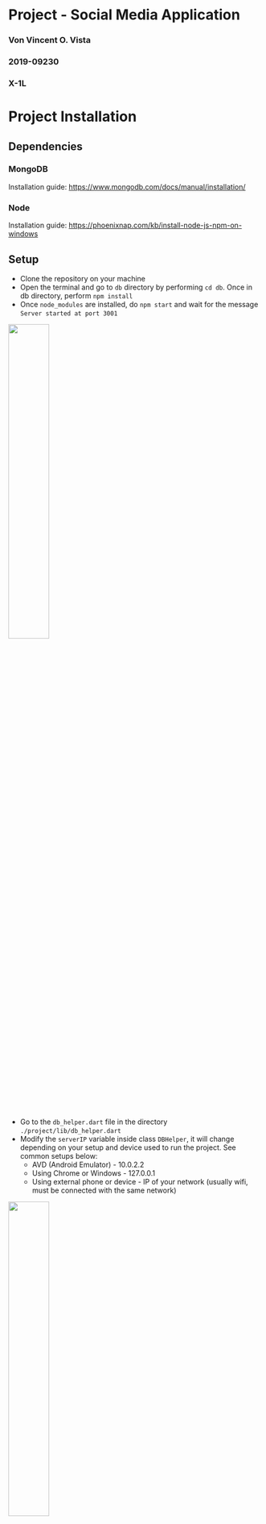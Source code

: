 # Project - Social Media Application
### Von Vincent O. Vista
### 2019-09230
### X-1L

# Project Installation

## Dependencies 

### MongoDB 

Installation guide: https://www.mongodb.com/docs/manual/installation/

### Node

Installation guide: https://phoenixnap.com/kb/install-node-js-npm-on-windows

## Setup

- Clone the repository on your machine
- Open the terminal and go to ```db``` directory by performing ```cd db```. Once in db directory, perform ```npm install```
- Once ```node_modules``` are installed, do ```npm start``` and wait for the message ```Server started at port 3001```
<p float="left">
  <img src="/screenshots/dep%20(1).png" width="40%" />
</p>

- Go to the ```db_helper.dart``` file in the directory ```./project/lib/db_helper.dart```
- Modify the ```serverIP``` variable inside class ```DBHelper```, it will change depending on your setup and device used to run the project. See common setups below:
  - AVD (Android Emulator) - 10.0.2.2
  - Using Chrome or Windows - 127.0.0.1
  - Using external phone or device - IP of your network (usually wifi, must be connected with the same network)

<p float="left">
  <img src="/screenshots/dep%20(2).png" width="40%" />
</p>

- Once done, you can now press ```Fn + F5``` on any of the ```.dart``` files under the ```lib``` directory to build and run the project.

## Common Problems

### MongoDB - ```MongooseServerSelectionError: connect ECONNREFUSED 127.0.0.1:27017``` upon npm start on db directory

Error is caused by MongoDB not running / the MongoDB service hasn't started yet

On Windows

- Go to services, look for MongoDB Server (MongoDB) servcie and start the service

For other systems see here: https://www.mongodb.com/community/forums/t/error-couldnt-connect-to-server-127-0-0-1-27017/705

### Application - No route to host

This may happen for two reasons, do the first bullet first before doing the second bullet

- Disconnect and reconnect to your network in both the host (the computer machine) and the client (the emulator or device)
- Change the ```serverIP```, IP address configuration is inccorect

# Challenges met while doing the exercise.
There were many challenges that I faced during the development of the project. First is the sheer amount of features you need to implement, not only that but you also need to design not only the backend, but the UI as well. I also had the extra challenge which is making my own http endpoints and database using MongoDB because I started the project at the time wherein the project API was not yet given. However, because of that, I think that I improved and learned a lot with working with MongoDB and Mongoose, which is a win for me, and because I created my own server, I have full control of the functionality of the http requests.

I also am challenged a lot with working with Futures, but with experimentation, trial and error, and many failures, I had a more deeper understanding on how they work, how to manipulate them, and how to use them easily. I also encountered a problem with the Navigator and getting previous widgets to refresh upon navigation pop, which made me understand the concept of keys in widgets. I also had a challenge with creating an independent class for status messages using snackbar, which made me understand how to use and create global variables in flutter. 

These aren't all the challenges that I have faced in the development of the project, but one thing is for sure, that I learned a lot from the experience, mistakes, and accomplishments that I had with this project.

# Happy paths and Unhappy paths encountered.

## Signup Page
<p float="left">
  <img src="/screenshots/sc%20(1).jpg" width="40%" />
</p>

### 🙁 Pressing sign up without any of the fields filled up
<p float="left">
  <img src="/screenshots/sc%20(2).jpg" width="40%" />
</p>
🛠️ <strong>To reproduce:</strong> Do not fill any of the fields and press sign up
</br>
💻 <strong>Result:</strong> Messages are shown to fill up the fields without any entries
</br>

### 🙁 Signing up with non-matching passwords on password and repeat password fields
<p float="left">
  <img src="/screenshots/sc%20(3).jpg" width="40%" />
  <img src="/screenshots/sc%20(4).jpg" width="40%" />
</p>
🛠️ <strong>To reproduce:</strong> Fill up all of the fields with appropriate details and have password and repeat password fields mismatch in input. Press sign up
</br>
💻 <strong>Result:</strong> A message is shown that passwords do not match
</br>

### 😀 Signing up with all fields field appropriately
<p float="left">
  <img src="/screenshots/sc%20(5).jpg" width="40%" />
  <img src="/screenshots/sc%20(6).jpg" width="40%" />
</p>
🛠️ <strong>To reproduce:</strong> Fill up all of the fields with appropriate details and matching passwords. Press sign up
</br>
💻 <strong>Result:</strong> A success status message is shown and you are redirected back to login screen
</br>

### 🙁 Signing up with an email that is already registered
<p float="left">
  <img src="/screenshots/sc%20(7).jpg" width="40%" />
</p>
🛠️ <strong>To reproduce:</strong> Fill up all of the fields with appropriate details, but with an email that is already registered
</br>
💻 <strong>Result:</strong> An error status message is shown saying that there is already a user with the email
</br>

### 🙁  Signing up with invalid email
<p float="left">
  <img src="/screenshots/sc%20(8).jpg" width="40%" />
</p>
🛠️ <strong>To reproduce:</strong> Fill up all of the fields with appropriate details, but with an email that is an invalid mail format
</br>
💻 <strong>Result:</strong> An message is shown saying to enter a valid email
</br>

## Login Page
<p float="left">
  <img src="/screenshots/sc%20(9).jpg" width="40%" />
</p>

### 🙁 Logging in with an email not registered in the system
<p float="left">
  <img src="/screenshots/sc%20(11).jpg" width="40%" />
</p>
🛠️ <strong>To reproduce:</strong> Fill up the email field with an email not in the system (password can be anything)
</br>
💻 <strong>Result:</strong> An error status message is shown saying email is not registered
</br>

### 🙁 Logging in with an incorrect password
<p float="left">
  <img src="/screenshots/sc%20(12).jpg" width="40%" />
</p>
🛠️ <strong>To reproduce:</strong> Fill up the email field with an email in the system but with the wrong passsword
</br>
💻 <strong>Result:</strong> An error status message is shown saying incorrect passworwd
</br>

### 😀 Correct email and passsword
<p float="left">
  <img src="/screenshots/sc%20(13).jpg" width="40%" />
  <img src="/screenshots/sc%20(14).jpg" width="40%" />
</p>
🛠️ <strong>To reproduce:</strong> Fill up the email field with an email in the system and with the correct password
</br>
💻 <strong>Result:</strong> An success status message is shown and user is redirected to the feed page of the application
</br>

//From this point onwards, I'll not modify the happy/unahppy emoji

### 🙁 Login without filling fields
<p float="left">
  <img src="/screenshots/sc%20(15).jpg" width="40%" />
</p>
🛠️ <strong>To reproduce:</strong> Do not fill up any of the fields
</br>
💻 <strong>Result:</strong> Messages are shown to fill up the fields without any entries
</br>


## Feed Page
<p float="left">
  <img src="/screenshots/sc%20(16).jpg" width="40%" />
</p>

### 😀 Create a post
<p float="left">
  <img src="/screenshots/sc%20(17).jpg" width="40%" />
  <img src="/screenshots/sc%20(18).jpg" width="40%" />
</p>
🛠️ <strong>To reproduce:</strong> Press the create post button and fill up the text field, set the privacy on the dropdown and press post
</br>
💻 <strong>Result:</strong> A success status message is shown saying that post is created and post can be seen on the wall
</br>

### 🙁 Create an empty post
<p float="left">
  <img src="/screenshots/sc%20(19).jpg" width="40%" />
</p>
🛠️ <strong>To reproduce:</strong> Press the create post button and do not type on the text field, press post
</br>
💻 <strong>Result:</strong> Nothing will happen and nothing will be posted as it needs to have something to be posted
</br>

### 😀 Editing a post
<p float="left">
  <img src="/screenshots/sc%20(20).jpg" width="40%" />
  <img src="/screenshots/sc%20(21).jpg" width="40%" />
</p>
🛠️ <strong>To reproduce:</strong> Press on the edit button on posts that are your own and edit your post or privacy (or just leave it as is) and press post
</br>
💻 <strong>Result:</strong>A success status message is shown saying that post is edited and changes can be seen on your wall
</br>

### 🙁 Editing a post and removing the content completely
<p float="left">
  <img src="/screenshots/sc%20(22).jpg" width="40%" />
</p>
🛠️ <strong>To reproduce:</strong> Press on the edit button on posts that are your own and clear your post content. Press post
</br>
💻 <strong>Result:</strong>An error status message is shown saying that it is unable to save post, a post needs content to be edited
</br>

### 😀 Deleting a post
<p float="left">
  <img src="/screenshots/sc%20(23).jpg" width="40%" />
  <img src="/screenshots/sc%20(24).jpg" width="40%" />
</p>
🛠️ <strong>To reproduce:</strong> Press on the delete button on posts that are your own and 
</br>
💻 <strong>Result:</strong>A success status message is shown saying that post is edited and changes can be seen on your wall
</br>

### 😀 Loading more posts
<p float="left">
  <img src="/screenshots/sc%20(69).jpg" width="40%" />
  <img src="/screenshots/sc%20(70).jpg" width="40%" />
</p>
🛠️ <strong>To reproduce:</strong> Go to the bottom of the list of the feed and press the load more button
</br>
💻 <strong>Result:</strong> It fetches at most 10 posts. If there are no more posts, the bottom of the feed will say no more posts
</br>

## Comments Page
<p float="left">
  <img src="/screenshots/sc%20(63).jpg" width="40%" />
</p>

### 😀 Add comment
<p float="left">
  <img src="/screenshots/sc%20(64).jpg" width="40%" />
  <img src="/screenshots/sc%20(65).jpg" width="40%" />
</p>
🛠️ <strong>To reproduce:</strong> Type on the comment field and press the send button
</br>
💻 <strong>Result:</strong> A success status message is shown saying that a comment is added an comment can be seen
</br>

### 😀 Delete comment
<p float="left">
  <img src="/screenshots/sc%20(23).jpg" width="40%" />
  <img src="/screenshots/sc%20(24).jpg" width="40%" />
</p>
🛠️ <strong>To reproduce:</strong> Press on the delete button on comments that are your own 
</br>
💻 <strong>Result:</strong> A success status message is shown saying that comment has been deleted and comment is removed from comment list
</br>

## Search Page
<p float="left">
  <img src="/screenshots/sc%20(25).jpg" width="40%" />
</p>

### 😀 Searching for a user using first name or last name
<p float="left">
  <img src="/screenshots/sc%20(26).jpg" width="40%" />
</p>
🛠️ <strong>To reproduce:</strong> Type on the search field the name of the user you want to search (either first name, last name, or both) and press the search button
</br>
💻 <strong>Result:</strong> A list of users matching the search query is shown, if no users exist with the search query then no users will be shown
</br>

### 😀 Tapping on a user on the search page
<p float="left">
  <img src="/screenshots/sc%20(27).jpg" width="40%" />
</p>
🛠️ <strong>To reproduce:</strong> Tap on a user that is on the list after having a successful search query
</br>
💻 <strong>Result:</strong> You will be redirected to the profile page of the tapped user
</br>

## Profile Page
<p float="left">
  <img src="/screenshots/sc%20(28).jpg" width="40%" />
</p>

### 😀 Sending a friend request
<p float="left">
  <img src="/screenshots/sc%20(29).jpg" width="40%" />
</p>
🛠️ <strong>To reproduce:</strong> Tap on the send friend request button, this will only be visible if the user on the profile page is still not your friend
</br>
💻 <strong>Result:</strong> A success status message is shown saying that friend request is sent.
</br>

### 😀 Visiting a profile wherein you're already friends
<p float="left">
  <img src="/screenshots/sc%20(68).jpg" width="40%" />
  <img src="/screenshots/sc%20(30).jpg" width="40%" />
</p>
🛠️ <strong>To reproduce:</strong> Visit a profile of a user you're already friends with
</br>
💻 <strong>Result:</strong> The posts wall of the user will display both public and friends post
</br>

### 🙁 Sending a friend request wherein you've already sent a request before
<p float="left">
  <img src="/screenshots/sc%20(31).jpg" width="40%" />
</p>
🛠️ <strong>To reproduce:</strong> Tap the send friend request button to a user you've already sent a friend request
</br>
💻 <strong>Result:</strong> An error status message is shown saying that friend request is already sent
</br>

### 😀 Visiting your own profile
<p float="left">
  <img src="/screenshots/sc%20(31).jpg" width="40%" />
</p>
🛠️ <strong>To reproduce:</strong> Tap your own profile
</br>
💻 <strong>Result:</strong> Your own profile can be viewed along with your public and friends post, as well as a button to edit profile
</br>

## Friends Page
<p float="left">
  <img src="/screenshots/sc%20(33).jpg" width="40%" />
</p>

### 😀 Accepting friend request
<p float="left">
  <img src="/screenshots/sc%20(34).jpg" width="40%" />
  <img src="/screenshots/sc%20(35).jpg" width="40%" />
</p>
🛠️ <strong>To reproduce:</strong> Tap on the check button on a user tile that is on the friend request section
</br>
💻 <strong>Result:</strong> A success status message is shown saying the friend request is accepted
</br>

### 😀 Rejecting friend request
<p float="left">
  <img src="/screenshots/sc%20(36).jpg" width="40%" />
  <img src="/screenshots/sc%20(37).jpg" width="40%" />
</p>
🛠️ <strong>To reproduce:</strong> Tap on the cross button on a user tile that is on the friend request section
</br>
💻 <strong>Result:</strong> A success status message is shown saying the friend request is rejected
</br>

### 😀 Remove friend
<p float="left">
  <img src="/screenshots/sc%20(38).jpg" width="40%" />
  <img src="/screenshots/sc%20(39).jpg" width="40%" />
</p>
🛠️ <strong>To reproduce:</strong> Tap on the remove friend button on a user tile that is on the friend section
</br>
💻 <strong>Result:</strong> A success status message is shown saying the friend is removed
</br>

### 🙁 Accepting a friend request when friend count is already on the friend limit
<p float="left">
  <img src="/screenshots/sc%20(40).jpg" width="40%" />
  <img src="/screenshots/sc%20(41).jpg" width="40%" />
</p>
🛠️ <strong>To reproduce:</strong> Tap on the check button on a user tile that is on the friend request section while having 8 friends already
</br>
💻 <strong>Result:</strong> An error status message is shown saying that the friend limit is reached
</br>

## User Page
<p float="left">
  <img src="/screenshots/sc%20(42).jpg" width="40%" />
</p>

### 😀 Tapping on your own profile
<p float="left">
  <img src="/screenshots/sc%20(43).jpg" width="40%" />
</p>
🛠️ <strong>To reproduce:</strong> Tap on the user tile with your name
</br>
💻 <strong>Result:</strong> You are redirected to your own profile page
</br>

### 😀 Tapping on update password
<p float="left">
  <img src="/screenshots/sc%20(44).jpg" width="40%" />
</p>
🛠️ <strong>To reproduce:</strong> Tap on the update password button
</br>
💻 <strong>Result:</strong> You are redirected to the update password page
</br>

### 😀 Tapping on log out
<p float="left">
  <img src="/screenshots/sc%20(45).jpg" width="40%" />
</p>
🛠️ <strong>To reproduce:</strong> Tap on the logout button
</br>
💻 <strong>Result:</strong> You are loggedo out of the system and you are redirected to the login page
</br>

## Update Password Page
<p float="left">
  <img src="/screenshots/sc%20(49).jpg" width="40%" />
</p>

### 🙁 Not filling up any of the fields
<p float="left">
  <img src="/screenshots/sc%20(46).jpg" width="40%" />
</p>
🛠️ <strong>To reproduce:</strong> Tap on the update password button without filling up the fields
</br>
💻 <strong>Result:</strong> Messages are shown to fill up the fields without any entries
</br>

### 🙁 Entering wrong old password
<p float="left">
  <img src="/screenshots/sc%20(47).jpg" width="40%" />
</p>
🛠️ <strong>To reproduce:</strong> Fill up all the fields appropriately, enter the wrong old password. Press update password
</br>
💻 <strong>Result:</strong> An error status message is shown saying incorrect old password
</br>

### 🙁 Having new password and repeat new password mismatch
<p float="left">
  <img src="/screenshots/sc%20(48).jpg" width="40%" />
</p>
🛠️ <strong>To reproduce:</strong> Fill up all the fields appropriately, have different entries for the new password and repeat password fields. Press update password
</br>
💻 <strong>Result:</strong> An error status message is shown saying passwords do not match
</br>

### 😀 Having all appropriate and correct details
<p float="left">
  <img src="/screenshots/sc%20(49).jpg" width="40%" />
  <img src="/screenshots/sc%20(50).jpg" width="40%" />
</p>
🛠️ <strong>To reproduce:</strong> Fill up all the fields appropriately. Press update password
</br>
💻 <strong>Result:</strong> A success status message is shown saying that password is updated and user is redirected to user page
</br>

## Update Profile Page
<p float="left">
  <img src="/screenshots/sc%20(51).jpg" width="40%" />
</p>

### 🙁 Not filling up any of the fields
<p float="left">
  <img src="/screenshots/sc%20(56).jpg" width="40%" />
</p>
🛠️ <strong>To reproduce:</strong> Tap on the update profile button without filling up the fields
</br>
💻 <strong>Result:</strong> Messages are shown to fill up the fields without any entries
</br>

### 🙁 Entering invalid email
<p float="left">
  <img src="/screenshots/sc%20(55).jpg" width="40%" />
</p>
🛠️ <strong>To reproduce:</strong> Fill up the fields appropriately, enter an invalid email. Press update password
</br>
💻 <strong>Result:</strong> Message is shown to enter a valid email on the email field
</br>

### 🙁 Updating email to an email linked to an account
<p float="left">
  <img src="/screenshots/sc%20(54).jpg" width="40%" />
</p>
🛠️ <strong>To reproduce:</strong> Fill up the fields appropriately, enter an email that is already linked to another account. Press update password
</br>
💻 <strong>Result:</strong> An error status message is shown that email is already taken
</br>

### 😀 Having all appropriate and correct details
<p float="left">
  <img src="/screenshots/sc%20(53).jpg" width="40%" />
  <img src="/screenshots/sc%20(52).jpg" width="40%" />
</p>
🛠️ <strong>To reproduce:</strong> Fill up all the fields appropriately. Press update profile
</br>
💻 <strong>Result:</strong> A success status message is shown saying that user is updated and user is redirected to profile page
</br>

## GENERAL - Doing application functions while having no internet connection / not connected to the network

<p float="left">
  <img src="/screenshots/sc%20(57).jpg" width="28%" />
  <img src="/screenshots/sc%20(58).jpg" width="28%" />
  <img src="/screenshots/sc%20(59).jpg" width="28%" />
</p>
<p float="left">
  <img src="/screenshots/sc%20(60).jpg" width="28%" />
  <img src="/screenshots/sc%20(61).jpg" width="28%" />
  <img src="/screenshots/sc%20(62).jpg" width="28%" />
</p>
🛠️ <strong>To reproduce:</strong> Do any of the application functions without internet
</br>
💻 <strong>Result:</strong> An error status message is shown saying SocketException. Error is handled
</br>








